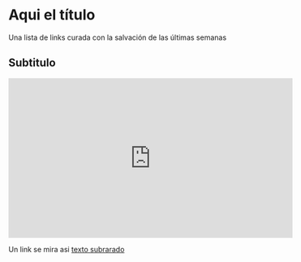 # Aqui el título

Una lista de links curada con la salvación de las últimas semanas

## Subtitulo
<div align="center">
  <iframe width="560" height="315" src="https://www.youtube.com/embed/vaY9L42nUEs" frameborder="0" allow="accelerometer; autoplay; encrypted-media; gyroscope; picture-in-picture" allowfullscreen></iframe>
</div>

Un link se mira asi [texto subrarado](https://www.thefader.com/2016/10/05/fader-mix-yves-tumor)
